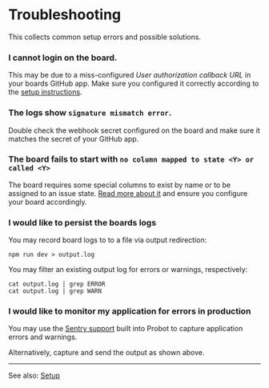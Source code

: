 # Troubleshooting

This collects common setup errors and possible solutions.

### I cannot login on the board.

This may be due to a miss-configured _User authorization callback URL_ in your boards GitHub app. Make sure you configured it correctly according to the [setup instructions](https://github.com/nikku/wuffle/blob/master/docs/SETUP.md#configure-github-app).


### The logs show `signature mismatch error`.

Double check the webhook secret configured on the board and make sure it matches the secret of your GitHub app.


### The board fails to start with `no column mapped to state <Y> or called <Y>`

The board requires some special columns to exist by name or to be assigned to an issue state. [Read more about it](https://github.com/nikku/wuffle/blob/master/docs/SETUP.md#mapping-special-columns) and ensure you configure your board accordingly.


### I would like to persist the boards logs

You may record board logs to to a file via output redirection:

```
npm run dev > output.log
```

You may filter an existing output log for errors or warnings, respectively:

```
cat output.log | grep ERROR
cat output.log | grep WARN
```

### I would like to monitor my application for errors in production

You may use the [Sentry support](https://probot.github.io/docs/deployment/#error-tracking) built into Probot to capture application errors and warnings.

Alternatively, capture and send the output as shown above.


---

See also: [Setup](https://github.com/nikku/wuffle/blob/master/docs/SETUP.md)

